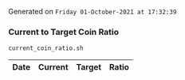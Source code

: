 Generated on `Friday 01-October-2021 at 17:32:39`

### Current to Target Coin Ratio
`current_coin_ratio.sh`

Date|Current|Target|Ratio
---|---|---|---

